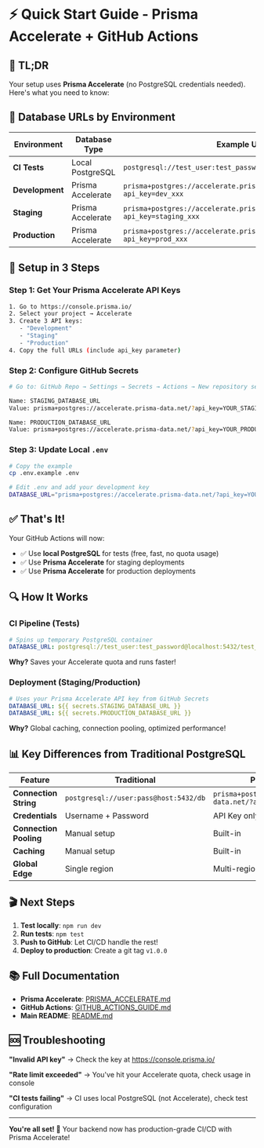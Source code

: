 # ⚡ Quick Start Guide - Prisma Accelerate + GitHub Actions

## 🎯 TL;DR

Your setup uses **Prisma Accelerate** (no PostgreSQL credentials needed). Here's what you need to know:

## 📝 Database URLs by Environment

| Environment     | Database Type     | Example URL                                                         |
| --------------- | ----------------- | ------------------------------------------------------------------- |
| **CI Tests**    | Local PostgreSQL  | `postgresql://test_user:test_password@localhost:5432/test_db`       |
| **Development** | Prisma Accelerate | `prisma+postgres://accelerate.prisma-data.net/?api_key=dev_xxx`     |
| **Staging**     | Prisma Accelerate | `prisma+postgres://accelerate.prisma-data.net/?api_key=staging_xxx` |
| **Production**  | Prisma Accelerate | `prisma+postgres://accelerate.prisma-data.net/?api_key=prod_xxx`    |

## 🚀 Setup in 3 Steps

### Step 1: Get Your Prisma Accelerate API Keys

```bash
1. Go to https://console.prisma.io/
2. Select your project → Accelerate
3. Create 3 API keys:
   - "Development"
   - "Staging"
   - "Production"
4. Copy the full URLs (include api_key parameter)
```

### Step 2: Configure GitHub Secrets

```bash
# Go to: GitHub Repo → Settings → Secrets → Actions → New repository secret

Name: STAGING_DATABASE_URL
Value: prisma+postgres://accelerate.prisma-data.net/?api_key=YOUR_STAGING_KEY

Name: PRODUCTION_DATABASE_URL
Value: prisma+postgres://accelerate.prisma-data.net/?api_key=YOUR_PRODUCTION_KEY
```

### Step 3: Update Local `.env`

```bash
# Copy the example
cp .env.example .env

# Edit .env and add your development key
DATABASE_URL="prisma+postgres://accelerate.prisma-data.net/?api_key=YOUR_DEV_KEY"
```

## ✅ That's It!

Your GitHub Actions will now:

- ✅ Use **local PostgreSQL** for tests (free, fast, no quota usage)
- ✅ Use **Prisma Accelerate** for staging deployments
- ✅ Use **Prisma Accelerate** for production deployments

## 🔍 How It Works

### CI Pipeline (Tests)

```yaml
# Spins up temporary PostgreSQL container
DATABASE_URL: postgresql://test_user:test_password@localhost:5432/test_db
```

**Why?** Saves your Accelerate quota and runs faster!

### Deployment (Staging/Production)

```yaml
# Uses your Prisma Accelerate API key from GitHub Secrets
DATABASE_URL: ${{ secrets.STAGING_DATABASE_URL }}
DATABASE_URL: ${{ secrets.PRODUCTION_DATABASE_URL }}
```

**Why?** Global caching, connection pooling, optimized performance!

## 📊 Key Differences from Traditional PostgreSQL

| Feature                | Traditional                           | Prisma Accelerate                                           |
| ---------------------- | ------------------------------------- | ----------------------------------------------------------- |
| **Connection String**  | `postgresql://user:pass@host:5432/db` | `prisma+postgres://accelerate.prisma-data.net/?api_key=xxx` |
| **Credentials**        | Username + Password                   | API Key only                                                |
| **Connection Pooling** | Manual setup                          | Built-in                                                    |
| **Caching**            | Manual setup                          | Built-in                                                    |
| **Global Edge**        | Single region                         | Multi-region                                                |

## 🎬 Next Steps

1. **Test locally**: `npm run dev`
2. **Run tests**: `npm test`
3. **Push to GitHub**: Let CI/CD handle the rest!
4. **Deploy to production**: Create a git tag `v1.0.0`

## 📚 Full Documentation

- **Prisma Accelerate**: [PRISMA_ACCELERATE.md](./PRISMA_ACCELERATE.md)
- **GitHub Actions**: [GITHUB_ACTIONS_GUIDE.md](./GITHUB_ACTIONS_GUIDE.md)
- **Main README**: [README.md](./README.md)

## 🆘 Troubleshooting

**"Invalid API key"**
→ Check the key at https://console.prisma.io/

**"Rate limit exceeded"**
→ You've hit your Accelerate quota, check usage in console

**"CI tests failing"**
→ CI uses local PostgreSQL (not Accelerate), check test configuration

---

**You're all set! 🎉** Your backend now has production-grade CI/CD with Prisma Accelerate!

